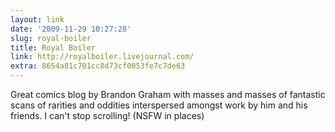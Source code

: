 ```yaml
---
layout: link
date: '2009-11-29 10:27:28'
slug: royal-boiler
title: Royal Boiler
link: http://royalboiler.livejournal.com/
extra: 8654a81c701cc8d73cf0053fe7c7de63
---
```


Great comics blog by Brandon Graham with masses and masses of fantastic scans of rarities and oddities interspersed amongst work by him and his friends. I can't stop scrolling! (NSFW in places)